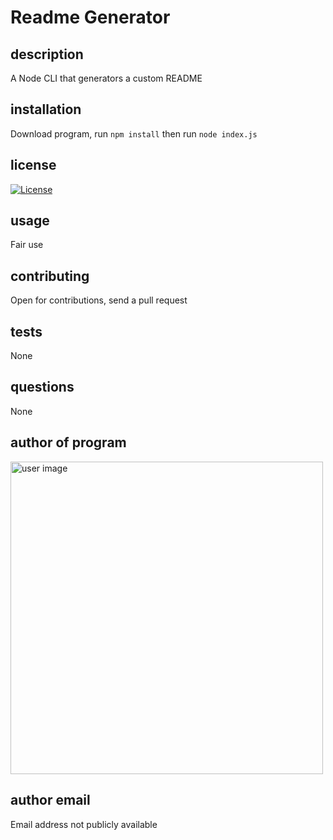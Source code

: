 # Readme Generator

## description
A Node CLI that generators a custom README

## installation
Download program, run ```npm install``` then run ```node index.js```

## license
[![License](https://img.shields.io/badge/License-Apache%202.0-blue.svg)](https://opensource.org/licenses/Apache-2.0)

## usage
Fair use

## contributing
Open for contributions, send a pull request

## tests
None

## questions
None

## author of program
<img src="https://avatars3.githubusercontent.com/u/55567604?v=4" alt="user image" width="500"/>

## author email
Email address not publicly available
